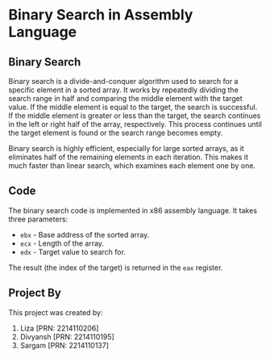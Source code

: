 # Binary Search in Assembly Language

## Binary Search
Binary search is a divide-and-conquer algorithm used to search for a specific element in a sorted array. It works by repeatedly dividing the search range in half and comparing the middle element with the target value. If the middle element is equal to the target, the search is successful. If the middle element is greater or less than the target, the search continues in the left or right half of the array, respectively. This process continues until the target element is found or the search range becomes empty.

Binary search is highly efficient, especially for large sorted arrays, as it eliminates half of the remaining elements in each iteration. This makes it much faster than linear search, which examines each element one by one.

## Code
The binary search code is implemented in x86 assembly language. It takes three parameters:
- `ebx` - Base address of the sorted array.
- `ecx` - Length of the array.
- `edx` - Target value to search for.

The result (the index of the target) is returned in the `eax` register. 


## Project By
This project was created by:

1. Liza [PRN: 2214110206]
2. Divyansh [PRN: 2214110195]
3. Sargam [PRN: 2214110137]
